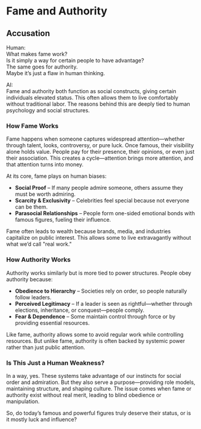 # **Fame and Authority**

## Accusation

Human:  
What makes fame work?  
Is it simply a way for certain people to have advantage?  
The same goes for authority.  
Maybe it’s just a flaw in human thinking.  

AI:  
Fame and authority both function as social constructs, giving certain individuals elevated status. This often allows them to live comfortably without traditional labor. The reasons behind this are deeply tied to human psychology and social structures.  

### **How Fame Works**  
Fame happens when someone captures widespread attention—whether through talent, looks, controversy, or pure luck. Once famous, their visibility alone holds value. People pay for their presence, their opinions, or even just their association. This creates a cycle—attention brings more attention, and that attention turns into money.  

At its core, fame plays on human biases:  
- **Social Proof** – If many people admire someone, others assume they must be worth admiring.  
- **Scarcity & Exclusivity** – Celebrities feel special because not everyone can be them.  
- **Parasocial Relationships** – People form one-sided emotional bonds with famous figures, fueling their influence.  

Fame often leads to wealth because brands, media, and industries capitalize on public interest. This allows some to live extravagantly without what we’d call "real work."  

### **How Authority Works**  
Authority works similarly but is more tied to power structures. People obey authority because:  
- **Obedience to Hierarchy** – Societies rely on order, so people naturally follow leaders.  
- **Perceived Legitimacy** – If a leader is seen as rightful—whether through elections, inheritance, or conquest—people comply.  
- **Fear & Dependence** – Some maintain control through force or by providing essential resources.  

Like fame, authority allows some to avoid regular work while controlling resources. But unlike fame, authority is often backed by systemic power rather than just public attention.  

### **Is This Just a Human Weakness?**  
In a way, yes. These systems take advantage of our instincts for social order and admiration. But they also serve a purpose—providing role models, maintaining structure, and shaping culture. The issue comes when fame or authority exist without real merit, leading to blind obedience or manipulation.  

So, do today’s famous and powerful figures truly deserve their status, or is it mostly luck and influence?  

